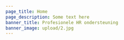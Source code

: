 ```yaml
---
page_title: Home
page_description: Some text here
banner_title: Profesionele HR ondersteuning
banner_image: upload/2.jpg
---
```

